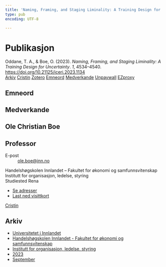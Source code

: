 ```yaml
---
title: 'Naming, Framing, and Staging Liminality: A Training Design for Uncertainty'
type: pub
encoding: UTF-8

---
```

<h1>Publikasjon</h1>
<article id="csl-bib-container-V6H4BM8W" class="csl-bib-container">
  <div class="csl-bib-body"> <div class="csl-entry">Oddane, T. A., &#38; Boe, O. (2023). <i>Naming, Framing, and Staging Liminality: A Training Design for Uncertainty</i>. <i>1</i>, 4534–4540. <a href="https://doi.org/10.21125/iceri.2023.1134">https://doi.org/10.21125/iceri.2023.1134</a></div> </div>
  <div class="csl-bib-buttons">
    <a href="#taxonomy-article-V6H4BM8W" alt="archive" class="csl-bib-button">Arkiv</a>
    <a href="https://app.cristin.no/results/show.jsf?id=2178898" alt="Cristin" class="csl-bib-button">Cristin</a>
    <a href="http://zotero.org/groups/5881554/items/V6H4BM8W" alt="Zotero" class="csl-bib-button">Zotero</a>
    <a href="#keywords-article-V6H4BM8W" alt="keywords" class="csl-bib-button">Emneord</a>
    <a href="#contributors-article-V6H4BM8W" alt="contributors" class="csl-bib-button">Medverkande</a>
    <a href="https://doi.org/10.21125/iceri.2023.1134" alt="Unpaywall" class="csl-bib-button">Unpaywall</a>
    <a href="https://doi.org/10.21125/iceri.2023.1134" alt="EZproxy" class="csl-bib-button">EZproxy</a>
  </div>
  <div id="csl-bib-meta-container-V6H4BM8W"></div>
</article>
<div id="csl-bib-meta-V6H4BM8W" class="csl-bib-meta">
  <article id="keywords-article-V6H4BM8W" class="keywords-article">
    <h1>Emneord</h1>
    
  </article>
  <article id="contributors-article-V6H4BM8W" class="contributors-article">
    <h1>Medverkande</h1>
    <div class="personas"> <div class="vrtx-hinn-person-card"> <div class="photo"> <i class="lar la-user-circle missing-person"></i> </div> <div class="info"> <hgroup><h1>Ole Christian Boe</h1> <h2>Professor</h2> </hgroup><dl> <dt>E-post</dt> <dd> <a href="mailto:ole.boe@inn.no">ole.boe@inn.no</a> </dd> </dl> <p> Handelshøgskolen Innlandet – Fakultet for økonomi og samfunnsvitenskap<br> Institutt for organisasjon, ledelse, styring<br> Studiested Rena </p> <ul class="vrtx-hinn-links"> <li><a href="https://www.inn.no/finn-en-ansatt/ole-boe.html#vrtx-hinn-addresses">Se adresser</a></li> <li><a href="https://www.inn.no/finn-en-ansatt/ole-boe.html?vrtx=vcf">Last ned visittkort</a></li> </ul> </div> </div> <a href="https://app.cristin.no/persons/show.jsf?id=603087" alt="Cristin URL" class="personas-cristin">Cristin</a> </div>
  </article>
  <article id="taxonomy-article-V6H4BM8W" class="taxonomy-article">
    <h1>Arkiv</h1>
    <ul>
      <li>
        <a href="/nn/archive/?key=3DCRN523">Universitetet i Innlandet</a>
      </li>
      <li>
        <a href="/nn/archive/?key=DU8Q9LN9">Handelshøgskolen Innlandet - Fakultet for økonomi og samfunnsvitenskap</a>
      </li>
      <li>
        <a href="/nn/archive/?key=4LUWR3ZM">Institutt for organisasjon, ledelse, styring</a>
      </li>
      <li>
        <a href="/nn/archive/?key=THVQJFRI">2023</a>
      </li>
      <li>
        <a href="/nn/archive/?key=IEASGXD2">September</a>
      </li>
    </ul>
  </article>
</div>
